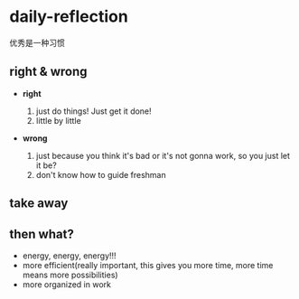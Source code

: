 # daily-reflection
优秀是一种习惯

## right & wrong
* **right**
  1. just do things! Just get it done!
  2. little by little
  
* **wrong**
  1. just because you think it's bad or it's not gonna work, so you just let it be?
  2. don't know how to guide freshman
  
## take away

## then what?
* energy, energy, energy!!!
* more efficient(really important, this gives you more time, more time means more possibilities)
* more organized in work
